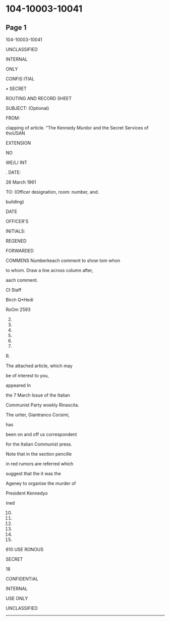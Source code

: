 # 104-10003-10041

## Page 1

104-10003-10041

UNCLASSIFIED

INTERNAL

ONLY

CONFIS ITIAL

• SECRET

ROUTING AND RECORD SHEET

SUBJECT: (Optional)

FROM:

clapping of article. "The Kennedy Murdor and the Secret Services of thoUSAN

EXTENSION

NO

WE/L/ INT

. DATE:

26 March 1961

TO: (Officer designation, room: number, and.

building)

DATE

OFFICER'S

INITIALS:

REGENED

FORWARDED

COMMENS Numberkeach comment to show tom whon

to whom. Draw a line across column after,

aach comment.

CI Staff

Birch Q•Hedi

RoOm 2593

2.

3.

4.

5.

6.

7.

R.

The attached article, which may

be of interest to you,

appeared In

the 7 March Issue of the Italian

Communist Party woekly Rinascita.

The uriter, Giantranco Corsimi,

has

been on and off us correspondent

for the Italian Communist press.

Note that in the section pencille

in red rumors are referred which

suggest that the it was the

Ageney to organise the murder of

President Kennedyo

ined

10.

11.

12.

13.

14.

15.

610 USE RONOUS

SECRET

18

CONFIDENTIAL

INTERNAL

USE ONLY

UNCLASSIFIED

---

